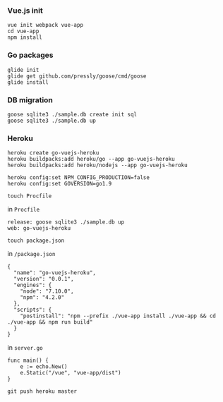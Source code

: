 ### Vue.js init

```
vue init webpack vue-app
cd vue-app
npm install
```


### Go packages

```
glide init
glide get github.com/pressly/goose/cmd/goose
glide install
```

### DB migration

```
goose sqlite3 ./sample.db create init sql
goose sqlite3 ./sample.db up
```

### Heroku

```
heroku create go-vuejs-heroku
heroku buildpacks:add heroku/go --app go-vuejs-heroku
heroku buildpacks:add heroku/nodejs --app go-vuejs-heroku

heroku config:set NPM_CONFIG_PRODUCTION=false
heroku config:set GOVERSION=go1.9
```

```
touch Procfile
```

in `Procfile`

```
release: goose sqlite3 ./sample.db up
web: go-vuejs-heroku
```

```
touch package.json
```

in `/package.json`

```
{
  "name": "go-vuejs-heroku",
  "version": "0.0.1",
  "engines": {
    "node": "7.10.0",
    "npm": "4.2.0"
  },
  "scripts": {
    "postinstall": "npm --prefix ./vue-app install ./vue-app && cd ./vue-app && npm run build"
  }
}
```

in `server.go`

```
func main() {
	e := echo.New()
	e.Static("/vue", "vue-app/dist")
}
```

```
git push heroku master
```
